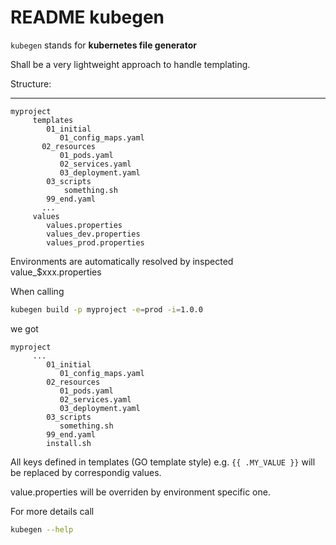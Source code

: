 README kubegen
==============

`kubegen` stands for **kubernetes file generator**

Shall be a very lightweight approach to handle templating.


Structure:

----
```
myproject
     templates
        01_initial
           01_config_maps.yaml
       02_resources
           01_pods.yaml
           02_services.yaml
           03_deployment.yaml
        03_scripts
            something.sh
        99_end.yaml
       ...
     values
        values.properties
        values_dev.properties
        values_prod.properties
```

Environments are automatically resolved by inspected value_$xxx.properties 

When calling

```bash
kubegen build -p myproject -e=prod -i=1.0.0
```
we got 

```
myproject
     ...
        01_initial
           01_config_maps.yaml
        02_resources
           01_pods.yaml
           02_services.yaml
           03_deployment.yaml
        03_scripts
           something.sh
        99_end.yaml
        install.sh
```

All keys defined in templates (GO template style) e.g. `{{ .MY_VALUE }}` will be replaced by correspondig values.

value.properties will be overriden by environment specific one.

For more details call

```bash
kubegen --help
```
